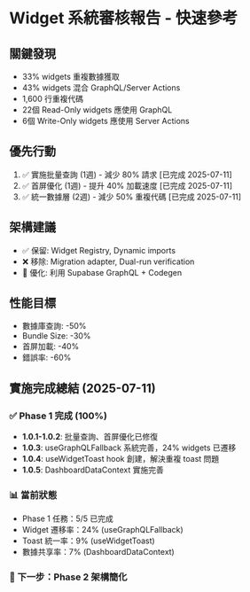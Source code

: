 # Widget 系統審核報告 - 快速參考

## 關鍵發現
- 33% widgets 重複數據獲取
- 43% widgets 混合 GraphQL/Server Actions
- 1,600 行重複代碼
- 22個 Read-Only widgets 應使用 GraphQL
- 6個 Write-Only widgets 應使用 Server Actions

## 優先行動
1. ✅ 實施批量查詢 (1週) - 減少 80% 請求 [已完成 2025-07-11]
2. ✅ 首屏優化 (1週) - 提升 40% 加載速度 [已完成 2025-07-11]
3. ✅ 統一數據層 (2週) - 減少 50% 重複代碼 [已完成 2025-07-11]

## 架構建議
- ✅ 保留: Widget Registry, Dynamic imports
- ❌ 移除: Migration adapter, Dual-run verification
- 🔧 優化: 利用 Supabase GraphQL + Codegen

## 性能目標
- 數據庫查詢: -50%
- Bundle Size: -30%
- 首屏加載: -40%
- 錯誤率: -60%

## 實施完成總結 (2025-07-11)

### ✅ Phase 1 完成 (100%)
- **1.0.1-1.0.2**: 批量查詢、首屏優化已修復
- **1.0.3**: useGraphQLFallback 系統完善，24% widgets 已遷移
- **1.0.4**: useWidgetToast hook 創建，解決重複 toast 問題  
- **1.0.5**: DashboardDataContext 實施完善

### 📊 當前狀態
- Phase 1 任務：5/5 已完成
- Widget 遷移率：24% (useGraphQLFallback)
- Toast 統一率：9% (useWidgetToast)
- 數據共享率：7% (DashboardDataContext)

### 🎯 下一步：Phase 2 架構簡化
